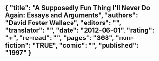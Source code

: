 {
 "title": "A Supposedly Fun Thing I'll Never Do Again: Essays and Arguments",
 "authors": "David Foster Wallace",
 "editors": "",
 "translator": "",
 "date": "2012-06-01",
 "rating": "+",
 "re-read": "",
 "pages": "368",
 "non-fiction": "TRUE",
 "comic": "",
 "published": "1997"
}
---

